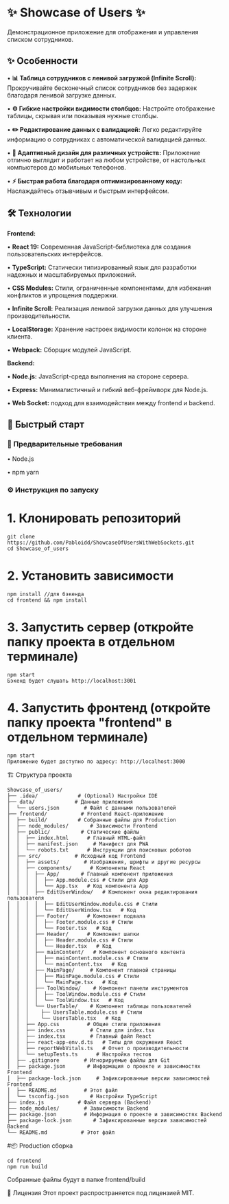 # ✨ Showcase of Users ✨

Демонстрационное приложение для отображения и управления списком сотрудников.

## ✨ Особенности

•   **📊 Таблица сотрудников с ленивой загрузкой (Infinite Scroll):**  Прокручивайте бесконечный список сотрудников без задержек благодаря ленивой загрузке данных.

•   **⚙️ Гибкие настройки видимости столбцов:**  Настройте отображение таблицы, скрывая или показывая нужные столбцы.

•   **✏️ Редактирование данных с валидацией:** Легко редактируйте информацию о сотрудниках с автоматической валидацией данных.

•   **📱 Адаптивный дизайн для различных устройств:**  Приложение отлично выглядит и работает на любом устройстве, от настольных компьютеров до мобильных телефонов.

•   **⚡️ Быстрая работа благодаря оптимизированному коду:**  Наслаждайтесь отзывчивым и быстрым интерфейсом.

## 🛠 Технологии

**Frontend:**

•   **React 19:** Современная JavaScript-библиотека для создания пользовательских интерфейсов.

•   **TypeScript:**  Статически типизированный язык для разработки надежных и масштабируемых приложений.

•   **CSS Modules:**  Стили, ограниченные компонентами, для избежания конфликтов и упрощения поддержки.

•   **Infinite Scroll:**  Реализация ленивой загрузки данных для улучшения производительности.

•   **LocalStorage:**  Хранение настроек видимости колонок на стороне клиента.

•   **Webpack:** Cборщик модулей JavaScript.

**Backend:**

•   **Node.js:**  JavaScript-среда выполнения на стороне сервера.

•   **Express:**  Минималистичный и гибкий веб-фреймворк для Node.js.

•   **Web Socket:**   подход для взаимодействия между frontend и backend.

## 🚀 Быстрый старт

### 📝 Предварительные требования

•   Node.js

•   npm yarn

### ⚙️ Инструкция по запуску

# 1.  **Клонировать репозиторий**

```
git clone https://github.com/Pabloidd/ShowcaseOfUsersWithWebSockets.git
cd Showcase_of_users
```
# 2. Установить зависимости
```
npm install //для бэкенда
cd frontend && npm install
```

# 3. Запустить сервер (откройте папку проекта в отдельном терминале)
```
npm start
Бэкенд будет слушать http://localhost:3001
```
# 4. Запустить фронтенд (откройте папку проекта "frontend" в отдельном терминале)
```
npm start
Приложение будет доступно по адресу: http://localhost:3000
```

🏗 Структура проекта

```
Showcase_of_users/
├── .idea/             # (Optional) Настройки IDE
├── data/             # Данные приложения
│  └── users.json        # Файл с данными пользователей
├── frontend/           # Frontend React-приложение
│  ├── build/          # Собранные файлы для Production
│  ├── node_modules/       # Зависимости Frontend
│  ├── public/          # Статические файлы
│  │  ├── index.html      # Главный HTML-файл
│  │  ├── manifest.json     # Манифест для PWA
│  │  └── robots.txt      # Инструкции для поисковых роботов
│  ├── src/           # Исходный код Frontend
│  │  ├── assets/        # Изображения, шрифты и другие ресурсы
│  │  ├── components/      # Компоненты React
│  │  │  ├── App/       # Главный компонент приложения
│  │  │  │  ├── App.module.css # Стили для App
│  │  │  │  └── App.tsx   # Код компонента App
│  │  │  ├── EditUserWindow/   # Компонент окна редактирования пользователя
│  │  │  │  ├── EditUserWindow.module.css # Стили
│  │  │  │  └── EditUserWindow.tsx   # Код
│  │  │  ├── Footer/      # Компонент подвала
│  │  │  │  ├── Footer.module.css # Стили
│  │  │  │  └── Footer.tsx   # Код
│  │  │  ├── Header/      # Компонент шапки
│  │  │  │  ├── Header.module.css # Стили
│  │  │  │  └── Header.tsx   # Код
│  │  │  ├── mainContent/   # Компонент основного контента
│  │  │  │  ├── mainContent.module.css # Стили
│  │  │  │  └── mainContent.tsx   # Код
│  │  │  ├── MainPage/     # Компонент главной страницы
│  │  │  │  ├── MainPage.module.css # Стили
│  │  │  │  └── MainPage.tsx   # Код
│  │  │  ├── ToolWindow/    # Компонент панели инструментов
│  │  │  │  ├── ToolWindow.module.css # Стили
│  │  │  │  └── ToolWindow.tsx   # Код
│  │  │  └── UserTable/    # Компонент таблицы пользователей
│  │  │    ├── UsersTable.module.css # Стили
│  │  │    └── UsersTable.tsx   # Код
│  │  ├── App.css         # Общие стили приложения
│  │  ├── index.css        # Стили для index.tsx
│  │  ├── index.tsx        # Главный файл React
│  │  ├── react-app-env.d.ts   # Типы для окружения React
│  │  ├── reportWebVitals.ts   # Отчет о производительности
│  │  └── setupTests.ts      # Настройка тестов
│  ├── .gitignore        # Игнорируемые файлы для Git
│  ├── package.json       # Информация о проекте и зависимостях Frontend
│  ├── package-lock.json     # Зафиксированные версии зависимостей Frontend
│  ├── README.md         # Этот файл
│  └── tsconfig.json       # Настройки TypeScript
├── index.js           # Файл сервера (Backend)
├── node_modules/        # Зависимости Backend
├── package.json         # Информация о проекте и зависимостях Backend
├── package-lock.json       # Зафиксированные версии зависимостей Backend
└── README.md           # Этот файл

```
#📦 Production сборка
```
cd frontend
npm run build
```
Собранные файлы будут в папке frontend/build

📝 Лицензия
Этот проект распространяется под лицензией MIT.

